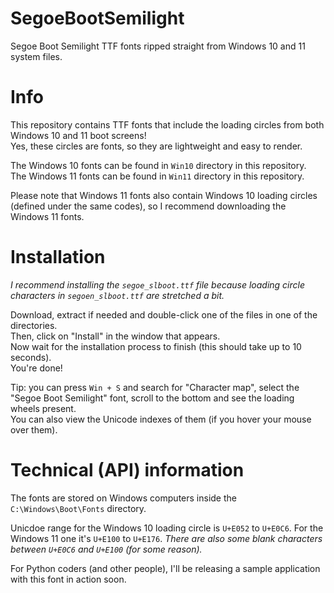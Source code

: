 # SegoeBootSemilight
Segoe Boot Semilight TTF fonts ripped straight from Windows 10 and 11 system files.

# Info
This repository contains TTF fonts that include the loading circles from both Windows 10 and 11 boot screens!\
Yes, these circles are fonts, so they are lightweight and easy to render.

The Windows 10 fonts can be found in `Win10` directory in this repository.\
The Windows 11 fonts can be found in `Win11` directory in this repository.

Please note that Windows 11 fonts also contain Windows 10 loading circles (defined under the same codes), so I recommend downloading the Windows 11 fonts.

# Installation
*I recommend installing the `segoe_slboot.ttf` file because loading circle characters in `segoen_slboot.ttf` are stretched a bit.*

Download, extract if needed and double-click one of the files in one of the directories.\
Then, click on "Install" in the window that appears.\
Now wait for the installation process to finish (this should take up to 10 seconds).\
You're done!

Tip: you can press `Win + S` and search for "Character map", select the "Segoe Boot Semilight" font, scroll to the bottom and see the loading wheels present.\
You can also view the Unicode indexes of them (if you hover your mouse over them).

# Technical (API) information
The fonts are stored on Windows computers inside the `C:\Windows\Boot\Fonts` directory.

Unicdoe range for the Windows 10 loading circle is `U+E052` to `U+E0C6`.
For the Windows 11 one it's `U+E100` to `U+E176`.
*There are also some blank characters between `U+E0C6` and `U+E100` (for some reason).*

For Python coders (and other people), I'll be releasing a sample application with this font in action soon.
